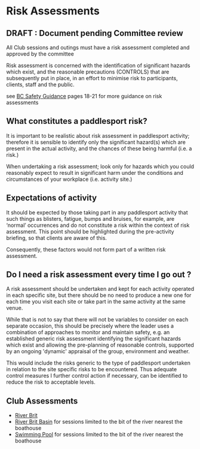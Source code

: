 # Risk Assessments #

## DRAFT : Document pending Committee review ##

All Club sessions and outings must have a risk assessment completed and approved by the committee

Risk assessment is concerned with the identification of significant hazards which exist, and the reasonable precautions (CONTROLS) that are subsequently put in place, in an effort to minimise risk to participants, clients, staff and the public. 

see [BC Safety Guidance](https://www.britishcanoeing.org.uk/uploads/commonUploads/British-Canoeing-Safety-Guidance.pdf)  pages 18-21 for more guidance on risk assessments



## What constitutes a paddlesport risk? ##


It is important to be realistic about risk assessment in  paddlesport activity; therefore it is sensible to identify only the significant hazard(s) which are present in the actual activity, and the chances of these being harmful (i.e. a risk.) 

When undertaking a risk assessment; look only for hazards which you could reasonably expect to result in significant harm under the conditions and circumstances of your workplace (i.e. activity site.) 

## Expectations of activity ##

It should be expected by those taking part in any paddlesport activity that such things as blisters, fatigue, bumps and bruises, for example, are ‘normal’ occurrences and do not constitute a risk within the context of risk assessment. This point should be highlighted during the pre-­activity briefing, so that clients are aware of this.

Consequently, these factors would not form part of a written risk assessment. 



## Do I need a risk assessment every time I go out ? ## 

A risk assessment should be undertaken and kept for each activity operated in each specific site, but there  should be no need to produce a new one for each time you visit each site or take part in the same activity at the same venue.

While that is not to say that there will not  be variables to consider on each separate occasion, this should be precisely where the leader uses a combination of approaches to monitor and maintain safety, e.g. an  established generic risk assessment identifying the  significant hazards which exist and allowing the pre-­planning of reasonable controls, supported by an ongoing  'dynamic' appraisal of the group, environment and  weather.

This would include the risks generic to the type of  paddlesport undertaken in relation to the site specific  risks to be encountered. Thus adequate control measures  I further control action if necessary, can be identified to  reduce the risk to acceptable levels.


## Club Assessments ##

 * [River Brit](./river-brit-risk-assessment)
 * [River Brit Basin](./river-brit-basin-risk-assessment) for sessions limited to the bit of the river nearest the boathouse
 * [Swimming Pool](./swimming-pool-risk-assessment) for sessions limited to the bit of the river nearest the boathouse

